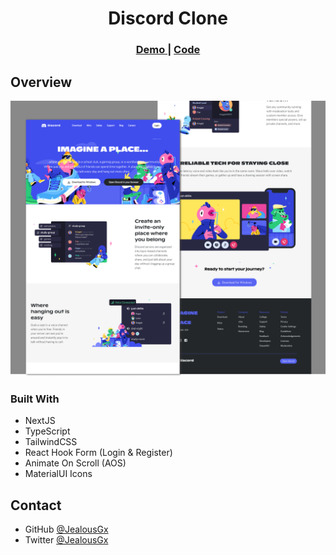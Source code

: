 <h1 align="center">Discord Clone</h1>

<div align="center">
  <h3>
    <a href="https://jealousgx-discord.netlify.app">
      Demo
    </a>
    <span> | </span>
    <a href="https://github.com/JealousGx/100daysofcode/tree/discord-clone">
      Code
    </a>
  </h3>
</div>

## Overview

![Landing Page](https://raw.githubusercontent.com/JealousGx/100daysofcode/discord-clone/achievements/Discord%20Landing%20Page.png)

### Built With

<!-- This section should list any major frameworks that you built your project using. Here are a few examples.-->

- NextJS
- TypeScript
- TailwindCSS
- React Hook Form (Login & Register)
- Animate On Scroll (AOS)
- MaterialUI Icons

## Contact

- GitHub [@JealousGx](https://github.com/JealousGx)
- Twitter [@JealousGx](https://twitter.com/JealousGx)
